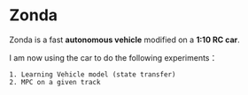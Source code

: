 # Zonda

Zonda is a fast **autonomous vehicle** modified on a **1:10 RC car**. 



I am now using the car to do the following experiments：

 	1. Learning Vehicle model (state transfer) 
 	2. MPC on a given track

